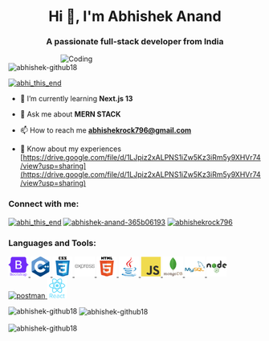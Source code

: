 <h1 align="center">Hi 👋, I'm Abhishek Anand</h1>
<h3 align="center">A passionate full-stack developer from India</h3>
<img align='right' width=400 alt='Coding' src='https://i.giphy.com/media/v1.Y2lkPTc5MGI3NjExOWthdW1ldHNwejJ5YTVxand0cHYxMWNudjBjeWIyMGduYWxwdno5YSZlcD12MV9pbnRlcm5hbF9naWZfYnlfaWQmY3Q9Zw/JqmupuTVZYaQX5s094/giphy.gif'>
<p align="left"> <img src="https://komarev.com/ghpvc/?username=abhishek-github18&label=Profile%20views&color=0e75b6&style=flat" alt="abhishek-github18" /> </p>

<p align="left"> <a href="https://twitter.com/abhi_this_end" target="blank"><img src="https://img.shields.io/twitter/follow/abhi_this_end?logo=twitter&style=for-the-badge" alt="abhi_this_end" /></a> </p>

- 🌱 I’m currently learning **Next.js 13**

- 💬 Ask me about **MERN STACK**

- 📫 How to reach me **abhishekrock796@gmail.com**

- 📄 Know about my experiences [https://drive.google.com/file/d/1LJpiz2xALPNS1iZw5Kz3iRm5y9XHVr74/view?usp=sharing](https://drive.google.com/file/d/1LJpiz2xALPNS1iZw5Kz3iRm5y9XHVr74/view?usp=sharing)

<h3 align="left">Connect with me:</h3>
<p align="left">
<a href="https://twitter.com/abhi_this_end" target="blank"><img align="center" src="https://raw.githubusercontent.com/rahuldkjain/github-profile-readme-generator/master/src/images/icons/Social/twitter.svg" alt="abhi_this_end" height="30" width="40" /></a>
<a href="https://linkedin.com/in/abhishek-anand-365b06193" target="blank"><img align="center" src="https://raw.githubusercontent.com/rahuldkjain/github-profile-readme-generator/master/src/images/icons/Social/linked-in-alt.svg" alt="abhishek-anand-365b06193" height="30" width="40" /></a>
<a href="https://www.leetcode.com/abhishekrock796" target="blank"><img align="center" src="https://raw.githubusercontent.com/rahuldkjain/github-profile-readme-generator/master/src/images/icons/Social/leet-code.svg" alt="abhishekrock796" height="30" width="40" /></a>
</p>

<h3 align="left">Languages and Tools:</h3>
<p align="left"> <a href="https://getbootstrap.com" target="_blank" rel="noreferrer"> <img src="https://raw.githubusercontent.com/devicons/devicon/master/icons/bootstrap/bootstrap-plain-wordmark.svg" alt="bootstrap" width="40" height="40"/> </a> <a href="https://www.w3schools.com/cpp/" target="_blank" rel="noreferrer"> <img src="https://raw.githubusercontent.com/devicons/devicon/master/icons/cplusplus/cplusplus-original.svg" alt="cplusplus" width="40" height="40"/> </a> <a href="https://www.w3schools.com/css/" target="_blank" rel="noreferrer"> <img src="https://raw.githubusercontent.com/devicons/devicon/master/icons/css3/css3-original-wordmark.svg" alt="css3" width="40" height="40"/> </a> <a href="https://expressjs.com" target="_blank" rel="noreferrer"> <img src="https://raw.githubusercontent.com/devicons/devicon/master/icons/express/express-original-wordmark.svg" alt="express" width="40" height="40"/> </a> <a href="https://www.w3.org/html/" target="_blank" rel="noreferrer"> <img src="https://raw.githubusercontent.com/devicons/devicon/master/icons/html5/html5-original-wordmark.svg" alt="html5" width="40" height="40"/> </a> <a href="https://www.java.com" target="_blank" rel="noreferrer"> <img src="https://raw.githubusercontent.com/devicons/devicon/master/icons/java/java-original.svg" alt="java" width="40" height="40"/> </a> <a href="https://developer.mozilla.org/en-US/docs/Web/JavaScript" target="_blank" rel="noreferrer"> <img src="https://raw.githubusercontent.com/devicons/devicon/master/icons/javascript/javascript-original.svg" alt="javascript" width="40" height="40"/> </a> <a href="https://www.mongodb.com/" target="_blank" rel="noreferrer"> <img src="https://raw.githubusercontent.com/devicons/devicon/master/icons/mongodb/mongodb-original-wordmark.svg" alt="mongodb" width="40" height="40"/> </a> <a href="https://www.mysql.com/" target="_blank" rel="noreferrer"> <img src="https://raw.githubusercontent.com/devicons/devicon/master/icons/mysql/mysql-original-wordmark.svg" alt="mysql" width="40" height="40"/> </a> <a href="https://nodejs.org" target="_blank" rel="noreferrer"> <img src="https://raw.githubusercontent.com/devicons/devicon/master/icons/nodejs/nodejs-original-wordmark.svg" alt="nodejs" width="40" height="40"/> </a> <a href="https://postman.com" target="_blank" rel="noreferrer"> <img src="https://www.vectorlogo.zone/logos/getpostman/getpostman-icon.svg" alt="postman" width="40" height="40"/> </a> <a href="https://reactjs.org/" target="_blank" rel="noreferrer"> <img src="https://raw.githubusercontent.com/devicons/devicon/master/icons/react/react-original-wordmark.svg" alt="react" width="40" height="40"/> </a> </p>

<p><img align="left" src="https://github-readme-stats.vercel.app/api/top-langs?username=abhishek-github18&show_icons=true&locale=en&layout=compact" alt="abhishek-github18" /></p>

<p>&nbsp;<img align="center" src="https://github-readme-stats.vercel.app/api?username=abhishek-github18&show_icons=true&locale=en" alt="abhishek-github18" /></p>

<p><img align="center" src="https://github-readme-streak-stats.herokuapp.com/?user=abhishek-github18&" alt="abhishek-github18" /></p>
